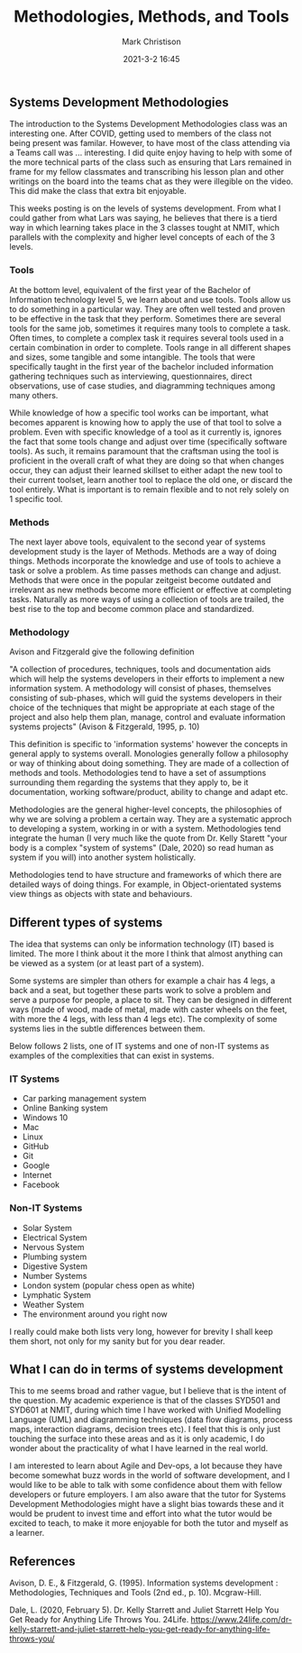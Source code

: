 ﻿---
layout: post
title: "Methodologies, Methods, and Tools"
date: 2021-3-2 16:45
author: Mark Christison
image: assets\images\System-1.png
category: [SYD701]
featured: true
hidden: false
---

## Systems Development Methodologies

The introduction to the Systems Development Methodologies class was an interesting one. After COVID, getting used to members of the class not being present was familar. However, to have most of the class attending via a Teams call was ... interesting. I did quite enjoy having to help with some of the more technical parts of the class such as ensuring that Lars remained in frame for my fellow classmates and transcribing his lesson plan and other writings on the board into the teams chat as they were illegible on the video. This did make the class that extra bit enjoyable.

This weeks posting is on the levels of systems development. From what I could gather from what Lars was saying, he believes that there is a tierd way in which learning takes place in the 3 classes tought at NMIT, which parallels with the complexity and higher level concepts of each of the 3 levels.

### Tools

At the bottom level, equivalent of the first year of the Bachelor of Information technology level 5, we learn about and use tools. Tools allow us to do something in a particular way. They are often well tested and proven to be effective in the task that they perform. Sometimes there are several tools for the same job, sometimes it requires many tools to complete a task. Often times, to complete a complex task it requires several tools used in a certain combination in order to complete. Tools range in all different shapes and sizes, some tangible and some intangible. The tools that were specifically taught in the first year of the bachelor included information gathering techniques such as interviewing, questionnaires, direct observations, use of case studies, and diagramming techniques among many others. 

While knowledge of how a specific tool works can be important, what becomes apparent is knowing how to apply the use of that tool to solve a problem. Even with specific knowledge of a tool as it currently is, ignores the fact that some tools change and adjust over time (specifically software tools). As such, it remains paramount that the craftsman using the tool is proficient in the overall craft of what they are doing so that when changes occur, they can adjust their learned skillset to either adapt the new tool to their current toolset, learn another tool to replace the old one, or discard the tool entirely. What is important is to remain flexible and to not rely solely on 1 specific tool.

### Methods

The next layer above tools, equivalent to the second year of systems development study is the layer of Methods. Methods are a way of doing things. Methods incorporate the knowledge and use of tools to achieve a task or solve a problem.
As time passes methods can change and adjust. Methods that were once in the popular zeitgeist become outdated and irrelevant as new methods become more efficient or effective at completing tasks. Naturally as more ways of using a collection of tools are trailed, the best rise to the top and become common place and standardized.


### Methodology

Avison and Fitzgerald give the following definition

"A collection of procedures, techniques, tools and documentation aids which will help the systems developers in their efforts to implement a new information system. A methodology will consist of phases, themselves consisting of  sub-phases, which will guid the systems developers in their choice of the techniques that might be appropriate at each stage of the project and also help them plan, manage, control and evaluate information systems projects" (Avison & Fitzgerald, 1995, p. 10)

This definition is specific to 'information systems' however the concepts in general apply to systems overall. Monologies generally follow a philosophy or way of thinking about doing something. They are made of a collection of methods and tools. Methodologies tend to have a set of assumptions surrounding them regarding the systems that they apply to, be it documentation, working software/product, ability to change and adapt etc.

Methodologies are the general higher-level concepts, the philosophies of why we are solving a problem a certain way. They are a systematic approch to developing a system, working in or with a system. Methodologies tend integrate the human (I very much like the quote from Dr. Kelly Starett "your body is a complex "system of systems" (Dale, 2020) so read human as system if you will) into another system holistically.

Methodologies tend to have structure and frameworks of which there are detailed ways of doing things. For example, in Object-orientated systems view things as objects with state and behaviours.

## Different types of systems

The idea that systems can only be information technology (IT) based is limited. The more I think about it the more I think that almost anything can be viewed as a system (or at least part of a system).

Some systems are simpler than others for example a chair has 4 legs, a back and a seat, but together these parts work to solve a problem and serve a purpose for people, a place to sit. They can be designed in different ways (made of wood, made of metal, made with caster wheels on the feet, with more the 4 legs, with less than 4 legs etc). The complexity of some systems lies in the subtle differences between them.

Below follows 2 lists, one of IT systems and one of non-IT systems as examples of the complexities that can exist in systems.

### IT Systems

* Car parking management system
* Online Banking system
* Windows 10
* Mac
* Linux
* GitHub
* Git
* Google
* Internet
* Facebook

### Non-IT Systems

* Solar System
* Electrical System
* Nervous System
* Plumbing system
* Digestive System
* Number Systems
* London system (popular chess open as white)
* Lymphatic System
* Weather System
* The environment around you right now

I really could make both lists very long, however for brevity I shall keep them short, not only for my sanity but for you dear reader.

## What I can do in terms of systems development

This to me seems broad and rather vague, but I believe that is the intent of the question. My academic experience is that of the classes SYD501 and SYD601 at NMIT, during which time I have worked with Unified Modelling Language (UML) and diagramming techniques (data flow diagrams, process maps, interaction diagrams, decision trees etc). I feel that this is only just touching the surface into these areas and as it is only academic, I do wonder about the practicality of what I have learned in the real world.

I am interested to learn about Agile and Dev-ops, a lot because they have become somewhat buzz words in the world of software development, and I would like to be able to talk with some confidence about them with fellow developers or future employers. I am also aware that the tutor for Systems Development Methodologies might have a slight bias towards these and it would be prudent to invest time and effort into what the tutor would be excited to teach, to make it more enjoyable for both the tutor and myself as a learner.

## References

Avison, D. E., & Fitzgerald, G. (1995). Information systems development : Methodologies, Techniques and Tools (2nd ed., p. 10). Mcgraw-Hill.

Dale, L. (2020, February 5). Dr. Kelly Starrett and Juliet Starrett Help You Get Ready for Anything Life Throws You. 24Life. https://www.24life.com/dr-kelly-starrett-and-juliet-starrett-help-you-get-ready-for-anything-life-throws-you/